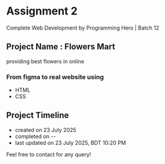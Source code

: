 # Assignment 2
Complete Web Development by Programming Hero | Batch 12

## Project Name : Flowers Mart
providing best flowers in online

### From figma to real website using
- HTML
- CSS

## Project Timeline
- created on 23 July 2025
- completed on --
- last updated on 23 July 2025, BDT 10:20 PM

Feel free to contact for any query!